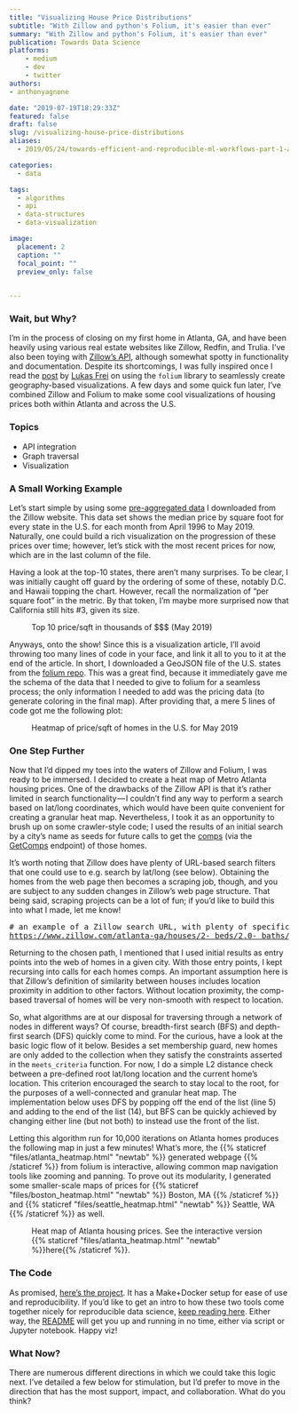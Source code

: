```yaml
---
title: "Visualizing House Price Distributions"
subtitle: "With Zillow and python's Folium, it's easier than ever"
summary: "With Zillow and python's Folium, it's easier than ever"
publication: Towards Data Science
platforms:
    - medium
    - dev
    - twitter
authors:
- anthonyagnone

date: "2019-07-19T18:29:33Z"
featured: false
draft: false
slug: /visualizing-house-price-distributions
aliases:
  - 2019/05/24/towards-efficient-and-reproducible-ml-workflows-part-1-analysis/

categories:
  - data

tags:
  - algorithms
  - api
  - data-structures
  - data-visualization

image:
  placement: 2
  caption: ""
  focal_point: ""
  preview_only: false
  

---
```

### Wait, but&nbsp;Why?

I’m in the process of closing on my first home in Atlanta, GA, and have been heavily using various real estate websites like Zillow, Redfin, and Trulia. I’ve also been toying with <a rel="noreferrer noopener" href="https://www.zillow.com/howto/api/APIOverview.htm" target="_blank">Zillow’s API</a>, although somewhat spotty in functionality and documentation. Despite its shortcomings, I was fully inspired once I read the <a rel="noreferrer noopener" href="https://towardsdatascience.com/rat-city-visualizing-new-york-citys-rat-problem-f7aabd6900b2" target="_blank">post</a> by <a rel="noreferrer noopener" href="https://medium.com/u/5164378fc848" target="_blank">Lukas Frei</a> on using the `folium` library to seamlessly create geography-based visualizations. A few days and some quick fun later, I’ve combined Zillow and Folium to make some cool visualizations of housing prices both within Atlanta and across the U.S.

### Topics

  * API integration
  * Graph traversal
  * Visualization

### A Small Working&nbsp;Example

Let’s start simple by using some <a href="https://github.com/aagnone3/zillium/blob/master/data/State_MedianValuePerSqft_AllHomes.csv" rel="noreferrer noopener" target="_blank">pre-aggregated data</a> I downloaded from the Zillow website. This data set shows the median price by square foot for every state in the U.S. for each month from April 1996 to May 2019. Naturally, one could build a rich visualization on the progression of these prices over time; however, let’s stick with the most recent prices for now, which are in the last column of the file.

Having a look at the top-10 states, there aren’t many surprises. To be clear, I was initially caught off guard by the ordering of some of these, notably D.C. and Hawaii topping the chart. However, recall the normalization of “per square foot” in the metric. By that token, I’m maybe more surprised now that California still hits #3, given its size.

<div class="wp-block-image">
  <figure class="aligncenter"><img src="https://cdn-images-1.medium.com/max/800/1*m8dv-PmWxEdxXc-3f-O-Wg.png" alt="" /><figcaption>Top 10 price/sqft in thousands of $$$ (May&nbsp;2019)</figcaption></figure>
</div>

Anyways, onto the show! Since this is a visualization article, I’ll avoid throwing too many lines of code in your face, and link it all to you to it at the end of the article. In short, I downloaded a GeoJSON file of the U.S. states from the <a rel="noreferrer noopener" href="https://github.com/python-visualization/folium" target="_blank">folium repo</a>. This was a great find, because it immediately gave me the schema of the data that I needed to give to folium for a seamless process; the only information I needed to add was the pricing data (to generate coloring in the final map). After providing that, a mere 5 lines of code got me the following plot:

<div class="wp-block-image">
  <figure class="aligncenter"><img src="https://cdn-images-1.medium.com/max/800/1*otHI92R87cptloOqONQGxA.png" alt="" /><figcaption>Heatmap of price/sqft of homes in the U.S. for May&nbsp;2019</figcaption></figure>
</div>

### One Step&nbsp;Further

Now that I’d dipped my toes into the waters of Zillow and Folium, I was ready to be immersed. I decided to create a heat map of Metro Atlanta housing prices. One of the drawbacks of the Zillow API is that it’s rather limited in search functionality — I couldn’t find any way to perform a search based on lat/long coordinates, which would have been quite convenient for creating a granular heat map. Nevertheless, I took it as an opportunity to brush up on some crawler-style code; I used the results of an initial search by a city’s name as seeds for future calls to get the <a href="https://en.wikipedia.org/wiki/Comparables" rel="noreferrer noopener" target="_blank">comps</a> (via the <a href="https://www.zillow.com/howto/api/GetComps.htm" rel="noreferrer noopener" target="_blank">GetComps</a> endpoint) of those homes.

It’s worth noting that Zillow does have plenty of URL-based search filters that one could use to e.g. search by lat/long (see below). Obtaining the homes from the web page then becomes a scraping job, though, and you are subject to any sudden changes in Zillow’s web page structure. That being said, scraping projects can be a lot of fun; if you’d like to build this into what I made, let me know!

<pre class="wp-block-preformatted"># an example of a Zillow search URL, with plenty of specifications<br /><a href="https://www.zillow.com/atlanta-ga/houses/2-_beds/2.0-_baths/?searchQueryState=%7B%22pagination%22:%7B%7D,%22mapBounds%22:%7B%22west%22:-84.88217862207034,%22east%22:-84.07880337792972,%22south%22:33.53377471775447,%22north%22:33.999556422130006%7D,%22usersSearchTerm%22:%22Atlanta,%20GA%22,%22regionSelection%22:[%7B%22regionId%22:37211,%22regionType%22:6%7D],%22isMapVisible%22:true,%22mapZoom%22:11,%22filterState%22:%7B%22price%22:%7B%22min%22:300000,%22max%22:600000%7D,%22monthlyPayment%22:%7B%22min%22:1119,%22max%22:2237%7D,%22hoa%22:%7B%22max%22:200%7D,%22beds%22:%7B%22min%22:2%7D,%22baths%22:%7B%22min%22:2%7D,%22sqft%22:%7B%22min%22:1300%7D,%22isAuction%22:%7B%22value%22:false%7D,%22isMakeMeMove%22:%7B%22value%22:false%7D,%22isMultiFamily%22:%7B%22value%22:false%7D,%22isManufactured%22:%7B%22value%22:false%7D,%22isLotLand%22:%7B%22value%22:false%7D,%22isPreMarketForeclosure%22:%7B%22value%22:false%7D,%22isPreMarketPreForeclosure%22:%7B%22value%22:false%7D%7D,%22isListVisible%22:true%7D" rel="noreferrer noopener" target="_blank">https://www.zillow.com/atlanta-ga/houses/2-_beds/2.0-_baths/?searchQueryState={%22pagination%22:{},%22mapBounds%22:{%22west%22:-84.88217862207034,%22east%22:-84.07880337792972,%22south%22:33.53377471775447,%22north%22:33.999556422130006},%22usersSearchTerm%22:%22Atlanta,%20GA%22,%22regionSelection%22:[{%22regionId%22:37211,%22regionType%22:6}],%22isMapVisible%22:true,%22mapZoom%22:11,%22filterState%22:{%22price%22:{%22min%22:300000,%22max%22:600000},%22monthlyPayment%22:{%22min%22:1119,%22max%22:2237},%22hoa%22:{%22max%22:200},%22beds%22:{%22min%22:2},%22baths%22:{%22min%22:2},%22sqft%22:{%22min%22:1300},%22isAuction%22:{%22value%22:false},%22isMakeMeMove%22:{%22value%22:false},%22isMultiFamily%22:{%22value%22:false},%22isManufactured%22:{%22value%22:false},%22isLotLand%22:{%22value%22:false},%22isPreMarketForeclosure%22:{%22value%22:false},%22isPreMarketPreForeclosure%22:{%22value%22:false}},%22isListVisible%22:true}</a></pre>

Returning to the chosen path, I mentioned that I used initial results as entry points into the web of homes in a given city. With those entry points, I kept recursing into calls for each homes comps. An important assumption here is that Zillow’s definition of similarity between houses includes location proximity in addition to other factors. Without location proximity, the comp-based traversal of homes will be very non-smooth with respect to location.

So, what algorithms are at our disposal for traversing through a network of nodes in different ways? Of course, breadth-first search (BFS) and depth-first search (DFS) quickly come to mind. For the curious, have a look at the basic logic flow of it below. Besides a set membership guard, new homes are only added to the collection when they satisfy the constraints asserted in the `meets_criteria` function. For now, I do a simple L2 distance check between a pre-defined root lat/long location and the current home’s location. This criterion encouraged the search to stay local to the root, for the purposes of a well-connected and granular heat map. The implementation below uses DFS by popping off the end of the list (line 5) and adding to the end of the list (14), but BFS can be quickly achieved by changing either line (but not both) to instead use the front of the list.

Letting this algorithm run for 10,000 iterations on Atlanta homes produces the following map in just a few minutes!
What’s more, the
{{% staticref "files/atlanta_heatmap.html" "newtab" %}}
generated webpage
{{% /staticref %}}
from folium is interactive, allowing common map navigation tools like zooming and panning.
To prove out its modularity, I generated some smaller-scale maps of prices for 
{{% staticref "files/boston_heatmap.html" "newtab" %}}
Boston, MA
{{% /staticref %}} and 
{{% staticref "files/seattle_heatmap.html" "newtab" %}}
Seattle, WA
{{% /staticref %}} 
as well.

<div class="wp-block-image">
  <figure class="aligncenter"><img src="https://cdn-images-1.medium.com/max/800/1*Q81SBWiXe77l8xq8oqpgyw.png" alt="" /><figcaption>Heat map of Atlanta housing prices. See the interactive version {{% staticref "files/atlanta_heatmap.html" "newtab" %}}here{{% /staticref %}}.
</div>

### The Code

As promised, [here’s the project][1]. It has a Make+Docker setup for ease of use and reproducibility.
If you’d like to get an intro to how these two tools come together nicely for reproducible data science, [keep reading here](https://anthonyagnone.com/reproducible-data-processing-make-docker).
Either way, the <a rel="noreferrer noopener" href="https://github.com/aagnone3/zillium/blob/master/README.md" target="_blank">README</a> will get you up and running in no time, either via script or Jupyter notebook. Happy viz!

### What Now?

There are numerous different directions in which we could take this logic next. I’ve detailed a few below for stimulation, but I’d prefer to move in the direction that has the most support, impact, and collaboration. What do you think?



<!-- AddThis Advanced Settings generic via filter on the_content -->

<!-- AddThis Share Buttons generic via filter on the_content -->

 [1]: https://github.com/aagnone3/zillium
